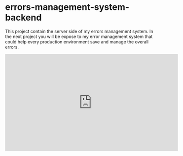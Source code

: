 # errors-management-system-backend
This project contain the server side of my errors management system. 
In the next project you will be expose to my error management system that could help every production environment save and manage the overall errors.



<p align="center">
<iframe width="560" height="315" src="https://www.youtube.com/embed/mJlsUacHaUI" title="YouTube video player" frameborder="0" allow="accelerometer; autoplay; clipboard-write; encrypted-media; gyroscope; picture-in-picture" allowfullscreen></iframe>
</p>
